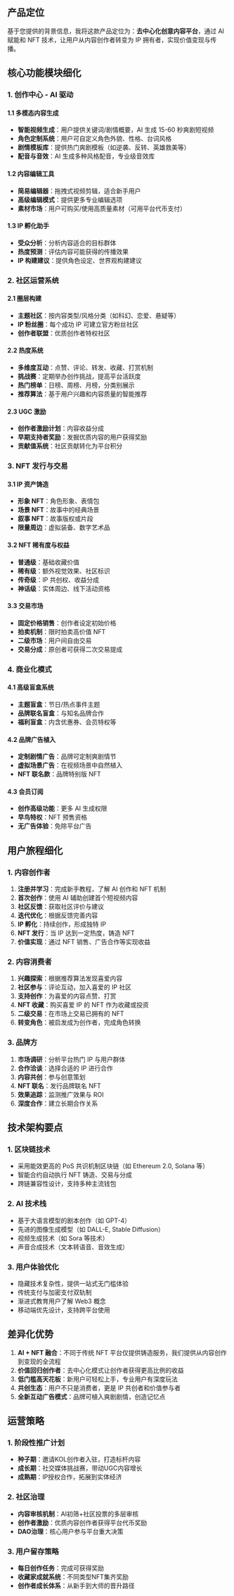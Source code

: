 ## 产品定位

基于您提供的背景信息，我将这款产品定位为：**去中心化创意内容平台**，通过 AI 赋能和 NFT 技术，让用户从内容创作者转变为 IP 拥有者，实现价值变现与传播。

## 核心功能模块细化

### 1. 创作中心 - AI 驱动

#### 1.1 多模态内容生成
- **智能视频生成**：用户提供关键词/剧情概要，AI 生成 15-60 秒爽剧短视频
- **角色定制系统**：用户可自定义角色外貌、性格、台词风格
- **剧情模板库**：提供热门爽剧模板（如逆袭、反转、英雄救美等）
- **配音与音效**：AI 生成多种风格配音，专业级音效库

#### 1.2 内容编辑工具
- **简易编辑器**：拖拽式视频剪辑，适合新手用户
- **高级编辑模式**：提供更多专业编辑选项
- **素材市场**：用户可购买/使用高质量素材（可用平台代币支付）

#### 1.3 IP 孵化助手
- **受众分析**：分析内容适合的目标群体
- **热度预测**：评估内容可能获得的传播效果
- **IP 构建建议**：提供角色设定、世界观构建建议

### 2. 社区运营系统

#### 2.1 圈层构建
- **主题社区**：按内容类型/风格分类（如科幻、恋爱、悬疑等）
- **IP 粉丝圈**：每个成功 IP 可建立官方粉丝社区
- **创作者联盟**：优质创作者特权社区

#### 2.2 热度系统
- **多维度互动**：点赞、评论、转发、收藏、打赏机制
- **挑战赛**：定期举办创作挑战，提高平台活跃度
- **热门榜单**：日榜、周榜、月榜，分类别展示
- **推荐算法**：基于用户兴趣和内容质量的智能推荐

#### 2.3 UGC 激励
- **创作者激励计划**：内容收益分成
- **早期支持者奖励**：发掘优质内容的用户获得奖励
- **贡献值系统**：社区贡献转化为平台积分

### 3. NFT 发行与交易

#### 3.1 IP 资产铸造
- **形象 NFT**：角色形象、表情包
- **场景 NFT**：故事中的经典场景
- **叙事 NFT**：故事版权或片段
- **限量周边**：虚拟装备、数字艺术品

#### 3.2 NFT 稀有度与权益
- **普通级**：基础收藏价值
- **稀有级**：额外视觉效果、社区标识
- **传奇级**：IP 共创权、收益分成
- **神话级**：实体周边、线下活动资格

#### 3.3 交易市场
- **固定价格销售**：创作者设定初始价格
- **拍卖机制**：限时拍卖高价值 NFT
- **二级市场**：用户间自由交易
- **交易分成**：原创者可获得二次交易提成

### 4. 商业化模式

#### 4.1 高级盲盒系统
- **主题盲盒**：节日/热点事件主题
- **品牌联名盲盒**：与知名品牌合作
- **福利盲盒**：内含优惠券、会员特权等

#### 4.2 品牌广告植入
- **定制剧情广告**：品牌可定制爽剧情节
- **虚拟场景广告**：在视频场景中自然植入
- **NFT 联名款**：品牌特别版 NFT

#### 4.3 会员订阅
- **创作高级功能**：更多 AI 生成权限
- **早鸟特权**：NFT 预售资格
- **无广告体验**：免除平台广告

## 用户旅程细化

### 1. 内容创作者
1. **注册并学习**：完成新手教程，了解 AI 创作和 NFT 机制
2. **首次创作**：使用 AI 辅助创建首个短视频内容
3. **社区反馈**：获取社区评价与建议
4. **迭代优化**：根据反馈完善内容
5. **IP 孵化**：持续创作，形成独特 IP
6. **NFT 发行**：当 IP 达到一定热度，铸造 NFT
7. **价值实现**：通过 NFT 销售、广告合作等实现收益

### 2. 内容消费者
1. **兴趣探索**：根据推荐算法发现喜爱内容
2. **社区参与**：评论互动，加入喜爱的 IP 社区
3. **支持创作**：为喜爱的内容点赞、打赏
4. **NFT 收藏**：购买喜爱 IP 的 NFT 作为收藏或投资
5. **二级交易**：在市场上交易已拥有的 NFT
6. **转变角色**：被启发成为创作者，完成角色转换

### 3. 品牌方
1. **市场调研**：分析平台热门 IP 与用户群体
2. **合作洽谈**：选择合适的 IP 进行合作
3. **内容共创**：参与创意策划
4. **NFT 联名**：发行品牌联名 NFT
5. **效果追踪**：监测推广效果与 ROI
6. **深度合作**：建立长期合作关系

## 技术架构要点

### 1. 区块链技术
- 采用能效更高的 PoS 共识机制区块链（如 Ethereum 2.0, Solana 等）
- 智能合约自动执行 NFT 铸造、交易与分成
- 跨链兼容性设计，支持多种主流钱包

### 2. AI 技术栈
- 基于大语言模型的剧本创作（如 GPT-4）
- 先进的图像生成模型（如 DALL-E, Stable Diffusion）
- 视频生成技术（如 Sora 等技术）
- 声音合成技术（文本转语音、音效生成）

### 3. 用户体验优化
- 隐藏技术复杂性，提供一站式无门槛体验
- 传统支付与加密支付双轨制
- 渐进式教育用户了解 Web3 概念
- 移动端优先设计，支持跨平台使用

## 差异化优势

1. **AI + NFT 融合**：不同于传统 NFT 平台仅提供铸造服务，我们提供从内容创作到变现的全流程
2. **价值回归创作者**：去中心化模式让创作者获得更高比例的收益
3. **低门槛高天花板**：新用户可轻松上手，专业用户有深度玩法
4. **共创生态**：用户不只是消费者，更是 IP 共创者和价值参与者
5. **全新互动广告模式**：品牌可植入爽剧剧情，创造记忆点

## 运营策略

### 1. 阶段性推广计划
- **种子期**：邀请KOL创作者入驻，打造标杆内容
- **成长期**：社交媒体挑战赛，带动UGC内容增长
- **成熟期**：IP授权合作，拓展到实体经济

### 2. 社区治理
- **内容审核机制**：AI初筛+社区投票的多层审核
- **创作者激励**：优质内容创作者获得平台代币奖励
- **DAO治理**：核心用户参与平台重大决策

### 3. 用户留存策略
- **每日创作任务**：完成可获得奖励
- **收藏家成就系统**：不同类型NFT集齐奖励
- **创作者成长体系**：从新手到大师的晋升路径
